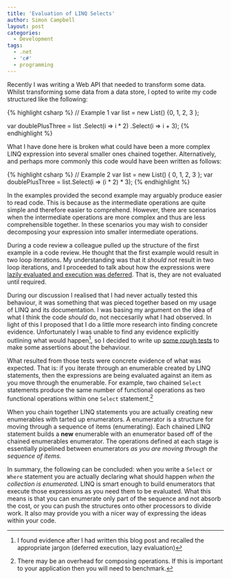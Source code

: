 ```yaml
---
title: 'Evaluation of LINQ Selects'
author: Simon Campbell
layout: post
categories:
  - Development
tags:
  - .net
  - 'c#'
  - programming
---
```

Recently I was writing a Web API that needed to transform some data. Whilst transforming some data from a data store, I opted to write my code structured like the following:

{% highlight csharp %}
// Example 1
var list = new List<int>() {0, 1, 2, 3 };

var doublePlusThree = list
    .Select(i => i * 2)
    .Select(i => i + 3);
{% endhighlight %} 

What I have done here is broken what could have been a more complex LINQ expression into several smaller ones chained together. Alternatively, and perhaps more commonly this code would have been written as follows:


{% highlight csharp %}
// Example 2
var list = new List<int>() { 0, 1, 2, 3 };
var doublePlusThree = list.Select(i => (i * 2) * 3);
{% endhighlight %} 

In the examples provided the second example may arguably produce easier to read code. This is because as the intermediate operations are quite simple and therefore easier to comprehend. However, there are scenarios when the intermediate operations are more complex and thus are less comprehensible together. In these scenarios you may wish to consider decomposing your expression into smaller intermediate operations.

During a code review a colleague pulled up the structure of the first example in a code review. He thought that the first example would result in two loop iterations. My understanding was that it *should not* result in two loop iterations, and I proceeded to talk about how the expressions were [lazily evaluated and execution was deferred](https://msdn.microsoft.com/en-nz/library/mt693152.aspx). That is, they are not evaluated until required. 

During our discussion I realised that I had never actually tested this behaviour, it was something that was pieced together based on my usage of LINQ and its documentation. I was basing my argument on the idea of what I think the code *should* do, not neccesarily what I had observed. In light of this I proposed that I do a little more research into finding concrete evidence. Unfortunately I was unable to find any evidence explicitly outlining what would happen[^1], so I decided to write up [some rough tests](https://gist.github.com/Simon-Campbell/4edd8644ff552a6e52059fa615c5234a) to make some assertions about the behaviour.

What resulted from those tests were concrete evidence of what was expected. That is: if you iterate through an enumerable created by LINQ statements, then the expressions are being evaluated against an item as you move through the enumerable. For example, two chained `Select` statements produce the same number of functional operations as two functional operations within one `Select` statement.[^2]

When you chain together LINQ statements you are actually creating new enumerables with tarted up enumerators. A enumerator is a structure for moving through a sequence of items (enumerating). Each chained LINQ statement builds a **new** enumerable with an enumerator based off of the chained enumerables enumerator. The operations defined at each stage is essentially pipelined between enumerators *as you are moving through the sequence of items.* 

In summary, the following can be concluded: when you write a `Select` or `Where` statement you are actually declaring what should happen *when the collection is enumerated.* LINQ is smart enough to build enumerators that execute those expressions as you need them to be evaluated. What this means is that you can enumerate only part of the sequence and not absorb the cost, or you can push the structures onto other processors to divide work. It also may provide you with a nicer way of expressing the ideas within your code.

[^1]: I found evidence after I had written this blog post and recalled the appropriate jargon (deferred execution, lazy evaluation)
[^2]: There may be an overhead for composing operations. If this is important to your application then you will need to benchmark.